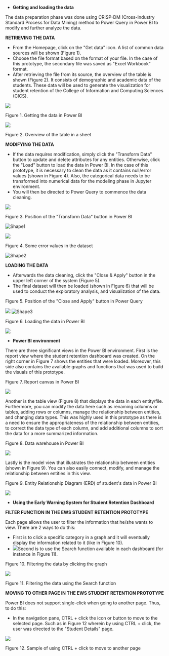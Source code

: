 - **Getting and loading the data**

The data preparation phase was done using CRISP-DM (Cross-Industry Standard Process for Data Mining) method to Power Query in Power BI to modify and further analyze the data.

**RETRIEVING THE DATA**

  - From the Homepage, click on the "Get data" icon. A list of common data sources will be shown (Figure 1).
  - Choose the file format based on the format of your file. In the case of this prototype, the secondary file was saved as "Excel Workbook" format.
  - After retrieving the file from its source, the overview of the table is shown (Figure 2). It consists of demographic and academic data of the students. These data will be used to generate the visualization for student retention of the College of Information and Computing Sciences (CICS).

![](RackMultipart20240213-1-edvx5a_html_b8f7cbff928ca82.png)

Figure 1. Getting the data in Power BI

 ![](RackMultipart20240213-1-edvx5a_html_7c2d2298eddc9c7e.png)

Figure 2. Overview of the table in a sheet

**MODIFYING THE DATA**

  - If the data requires modification, simply click the "Transform Data" button to update and delete attributes for any entities. Otherwise, click the "Load" button to load the data in Power BI. In the case of this prototype, it is necessary to clean the data as it contains null/error values (shown in Figure 4). Also, the categorical data needs to be transformed into numerical data for the modeling phase in Jupyter environment.
  - You will then be directed to Power Query to commence the data cleaning.

![](RackMultipart20240213-1-edvx5a_html_7181dddb8a6e7f6b.png)

Figure 3. Position of the "Transform Data" button in Power BI

![Shape1](RackMultipart20240213-1-edvx5a_html_81a73fad224f61ab.gif)

![](RackMultipart20240213-1-edvx5a_html_29702be3bd909d03.png)

Figure 4. Some error values in the dataset

![Shape2](RackMultipart20240213-1-edvx5a_html_10efc670ee503ed0.gif)

**LOADING THE DATA**

  - Afterwards the data cleaning, click the "Close & Apply" button in the upper left corner of the system (Figure 5).
  - The final dataset will then be loaded (shown in Figure 6) that will be used to conduct the exploratory analysis, and visualization of the data.

Figure 5. Position of the "Close and Apply" button in Power Query

 ![](RackMultipart20240213-1-edvx5a_html_fa41f8a01819e89f.png) ![Shape3](RackMultipart20240213-1-edvx5a_html_9dcf850ac57a6c75.gif)

Figure 6. Loading the data in Power BI

 ![](RackMultipart20240213-1-edvx5a_html_8b2dffb58e42ae39.png)

- **Power BI environment**

There are three significant views in the Power BI environment. First is the report view where the student retention dashboard was created. On the right corner in Figure 7 shows the entities that were loaded. Moreover, this side also contains the available graphs and functions that was used to build the visuals of this prototype.

Figure 7. Report canvas in Power BI

 ![](RackMultipart20240213-1-edvx5a_html_39c8f37105f22bc9.png)

Another is the table view (Figure 8) that displays the data in each entity/file. Furthermore, you can modify the data here such as renaming columns or tables, adding rows or columns, manage the relationship between entities, and changing data types. This was highly used in this prototype as there is a need to ensure the appropriateness of the relationship between entities, to correct the data type of each column, and add additional columns to sort the data for a more summarized information.

Figure 8. Data warehouse in Power BI

 ![](RackMultipart20240213-1-edvx5a_html_e74d4bde1c6a932e.png)

Lastly is the model view that illustrates the relationship between entities (shown in Figure 9). You can also easily connect, modify, and manage the relationship between entities in this view.

Figure 9. Entity Relationship Diagram (ERD) of student's data in Power BI

 ![](RackMultipart20240213-1-edvx5a_html_daf8202f76977929.png)

- **Using the Early Warning System for Student Retention Dashboard**

**FILTER FUNCTION IN THE EWS STUDENT RETENTION PROTOTYPE**

Each page allows the user to filter the information that he/she wants to view. There are 2 ways to do this:

  - First is to click a specific category in a graph and it will eventually display the information related to it (like in Figure 10).
  - ![](RackMultipart20240213-1-edvx5a_html_f602e9aa9648d8b4.png)Second is to use the Search function available in each dashboard (for instance in Figure 11).

Figure 10. Filtering the data by clicking the graph

![](RackMultipart20240213-1-edvx5a_html_41633be3023d6c58.png)

Figure 11. Filtering the data using the Search function

**MOVING TO OTHER PAGE IN THE EWS STUDENT RETENTION PROTOTYPE**

Power BI does not support single-click when going to another page. Thus, to do this:

  - In the navigation pane, CTRL + click the icon or button to move to the selected page. Such as in Figure 12 wherein by using CTRL + click, the user was directed to the "Student Details" page.

![](RackMultipart20240213-1-edvx5a_html_1b157f6b0efd25ce.png)

Figure 12. Sample of using CTRL + click to move to another page
